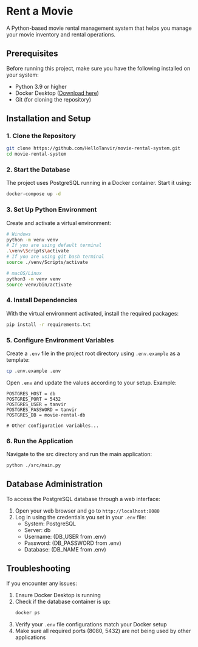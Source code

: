 # Rent a Movie

A Python-based movie rental management system that helps you manage your movie inventory and rental operations.

## Prerequisites

Before running this project, make sure you have the following installed on your system:

- Python 3.9 or higher
- Docker Desktop ([Download here](https://www.docker.com/products/docker-desktop/))
- Git (for cloning the repository)

## Installation and Setup

### 1. Clone the Repository

```bash
git clone https://github.com/HelloTanvir/movie-rental-system.git
cd movie-rental-system
```

### 2. Start the Database

The project uses PostgreSQL running in a Docker container. Start it using:

```bash
docker-compose up -d
```

### 3. Set Up Python Environment

Create and activate a virtual environment:

```bash
# Windows
python -m venv venv
# If you are using default terminal
.\venv\Scripts\activate
# If you are using git bash terminal
source ./venv/Scripts/activate

# macOS/Linux
python3 -m venv venv
source venv/bin/activate
```

### 4. Install Dependencies

With the virtual environment activated, install the required packages:

```bash
pip install -r requirements.txt
```

### 5. Configure Environment Variables

Create a `.env` file in the project root directory using `.env.example` as a template:

```bash
cp .env.example .env
```

Open `.env` and update the values according to your setup. Example:

```plaintext
POSTGRES_HOST = db
POSTGRES_PORT = 5432
POSTGRES_USER = tanvir
POSTGRES_PASSWORD = tanvir
POSTGRES_DB = movie-rental-db

# Other configuration variables...
```

### 6. Run the Application

Navigate to the src directory and run the main application:

```bash
python ./src/main.py
```

## Database Administration

To access the PostgreSQL database through a web interface:

1. Open your web browser and go to `http://localhost:8080`
2. Log in using the credentials you set in your `.env` file:
   - System: PostgreSQL
   - Server: db
   - Username: (DB_USER from .env)
   - Password: (DB_PASSWORD from .env)
   - Database: (DB_NAME from .env)

## Troubleshooting

If you encounter any issues:

1. Ensure Docker Desktop is running
2. Check if the database container is up:
   ```bash
   docker ps
   ```
3. Verify your `.env` file configurations match your Docker setup
4. Make sure all required ports (8080, 5432) are not being used by other applications